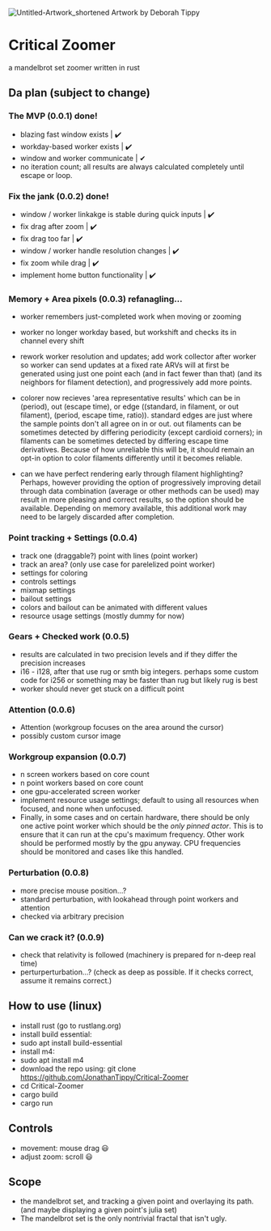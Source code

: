 ![Untitled-Artwork_shortened](https://user-images.githubusercontent.com/54297927/212390663-ff8359e9-438a-4742-8cf6-3b7675a27f7a.jpg)
Artwork by Deborah Tippy

# Critical Zoomer
a mandelbrot set zoomer written in rust

## Da plan (subject to change)

### The MVP (0.0.1)  done!
- blazing fast window exists | ✔️
- workday-based worker exists | ✔️
- window and worker communicate | ✔
- ️no iteration count; all results are always calculated completely until escape or loop.
  
### Fix the jank (0.0.2) done!
- window / worker linkakge is stable during quick inputs | ✔️
- fix drag after zoom | ✔️
- fix drag too far | ✔️
- window / worker handle resolution changes | ✔️
- fix zoom while drag | ✔️
- implement home button functionality | ✔️

### Memory + Area pixels (0.0.3) refanagling...
- worker remembers just-completed work when moving or zooming
- worker no longer workday based, but workshift and checks its in channel every shift 
- rework worker resolution and updates; add work collector after worker so worker can send updates at a fixed rate 
  ARVs will at first be generated using just one point each (and in fact fewer than that) (and its neighbors for filament detection), and progressively add more points.
  
- colorer now recieves 'area representative results' which can be in (period), out (escape time), or edge ((standard, in filament, or out filament), (period, escape time, ratio)).
    standard edges are just where the sample points don't all agree on in or out.
    out filaments can be sometimes detected by differing periodicity (except cardioid corners);
    in filaments can be sometimes detected by differing escape time derivatives.
    Because of how unreliable this will be, it should remain an opt-in option to color filaments differently until it becomes reliable.
    
- can we have perfect rendering early through filament highlighting? 
  Perhaps, however providing the option of progressively improving detail through data combination
  (average or other methods can be used) may result in more pleasing and correct results, so the option should be available.
  Depending on memory available, this additional work may need to be largely discarded after completion.
  
### Point tracking + Settings (0.0.4)
- track one (draggable?) point with lines (point worker)
- track an area? (only use case for parelelized point worker)
- settings for coloring
- controls settings
- mixmap settings
- bailout settings
- colors and bailout can be animated with different values
- resource usage settings (mostly dummy for now)

### Gears + Checked work (0.0.5)
- results are calculated in two precision levels and if they differ the precision increases
- i16 - i128, after that use rug or smth big integers. perhaps some custom code for i256 or something may be faster than rug but likely rug is best
- worker should never get stuck on a difficult point

### Attention (0.0.6)
- Attention (workgroup focuses on the area around the cursor)
- possibly custom cursor image

### Workgroup expansion (0.0.7)
- n screen workers based on core count
- n point workers based on core count
- one gpu-accelerated screen worker
- implement resource usage settings; default to using all resources when focused, and none when unfocused.
- Finally, in some cases and on certain hardware, there should be only one active point worker which should be the *only pinned actor*. 
  This is to ensure that it can run at the cpu's maximum frequency. Other work should be performed mostly by the gpu anyway.
  CPU frequencies should be monitored and cases like this handled.
  

### Perturbation (0.0.8)
- more precise mouse position...?
- standard perturbation, with lookahead through point workers and attention
- checked via arbitrary precision

### Can we crack it? (0.0.9)
- check that relativity is followed (machinery is prepared for n-deep real time)
- perturperturbation...? (check as deep as possible. If it checks correct, assume it remains correct.)






## How to use (linux)
- install rust (go to rustlang.org)
- install build essential:
- sudo apt install build-essential
- install m4:
- sudo apt install m4
- download the repo using:
git clone https://github.com/JonathanTippy/Critical-Zoomer
- cd Critical-Zoomer
- cargo build
- cargo run

## Controls
- movement: mouse drag :smiley:
- adjust zoom: scroll :smiley:

## Scope
- the mandelbrot set, and tracking a given point and overlaying its path. (and maybe displaying a given point's julia set)
- The mandelbrot set is the only nontrivial fractal that isn't ugly.

